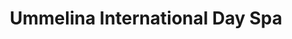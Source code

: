 ---
title: "Ummelina International Day Spa"
url: /seattle/ummelina-international-day-spa/
shop: Kosmetik
---